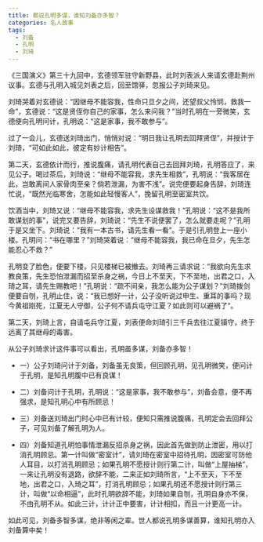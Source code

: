 ```yaml
---
title: 都说孔明多谋，谁知刘备亦多智？
categories: 名人故事
tags: 
  - 刘备
  - 孔明
  - 刘琦
---
```



《三国演义》第三十九回中，玄德领军驻守新野县，此时刘表派人来请玄德赴荆州议事。玄德与孔明入城见刘表之后，回至馆驿，忽报公子刘琦来见。

刘琦哭着对玄德说：“因继母不能容我，性命只旦夕之间，还望叔父怜悯，救我一命”，玄德说：“这是贤侄你自己的家事，怎么来问我？”当时孔明在一旁微笑，玄德便向孔明问计，孔明说：“这是家事，我不敢参与”。

过了一会儿，玄德送刘琦出门，悄悄对说：“明日我让孔明去回拜贤侄”，并授计于刘琦，“可如此如此，彼定有妙计相告”。

第二天，玄德依计而行，推说腹痛，请孔明代表自己去回拜刘琦，孔明答应了，来见公子。喝过茶后，刘琦说：“继母不能容我，求先生相救”，孔明说：“我客居在此，岂敢离间人家骨肉至亲？倘若泄漏，为害不浅”。说完便要起身告辞，刘琦连忙说，“既然光临寒舍，怎能如此轻慢客人”，挽留孔明至密室共饮。

饮酒当中，刘琦又说：“继母不能容我，求先生设谋救我！”孔明说：“这不是我所敢谋划的事”，说完又要告辞，刘琦说：“先生不说便罢了，怎么就要走呢？”孔明于是又坐下。刘琦说：“我有一本古书，请先生看一看”。于是引孔明登上一座小楼。孔明问：“书在哪里？”刘琦哭着说：“继母不能容我，我已命在旦夕，先生怎能忍心不救？”

孔明变了脸色，便要下楼，只见楼梯已被撤去。刘琦再三请求说：“我欲向先生求教良策，先生恐怕泄漏而招至杀身之祸，今日上不至天，下不至地，出君之口，入琦之耳，请先生赐教吧！”孔明说：“疏不间亲，我怎么能为公子谋划？”刘琦拨剑便要自刎，孔明止住，说：“我已想好一计，公子没听说过申生、重耳的事吗？现今黄祖刚死，江夏无人守御，公子何不请兵屯守江夏？如此则可以避祸了“。

第二天，刘琦上言，自请屯兵守江夏，刘表便命刘琦引三千兵去往江夏镇守，终于远离了其继母的毒害。


从公子刘琦求计这件事可以看出，孔明虽多谋，刘备亦多智！

- 一）公子刘琦问计于刘备，刘备虽无良策，但回顾孔明，见孔明微笑，便问计于孔明，是知孔明腹中已有良谋！

- 二）刘备问计于孔明，孔明说：“这是家事，我不敢参与”，刘备会意，便不再强求，是知孔明心中有所顾忌！

- 三）刘备送刘琦出门时心中已有计较，便知只需推说腹痛，孔明定会去回拜公子，可见刘备了解孔明为人。

- 四）刘备知道孔明怕事情泄漏反招杀身之祸，因此首先做到防止泄密，用以打消孔明顾忌。第一计叫做“密室计”，请刘琦在密室中招待孔明，因密室可防他人耳目，以打消孔明顾忌；如果孔明不愿授计则行第二计，叫做“上屋抽梯”，一来让孔明没有退路，欲辞不能，二来正如刘琦所言，“上不至天，下不至地，出君之口，入琦之耳”，打消孔明顾忌；如果孔明还不愿授计则行第三计，叫做“以命相逼”，此时孔明欲辞不能，刘琦如果自刎，孔明自身亦不保，不由孔明不从。如此三计，计计正中要害，计计相扣，而且一计更高一计。


​如此可见，刘备多智多谋，绝非等闲之辈。世人都说孔明多谋善算，谁知孔明亦入刘备算中矣！

